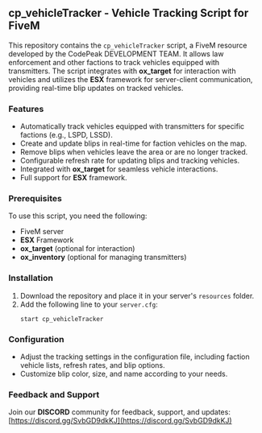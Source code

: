 ## cp_vehicleTracker - Vehicle Tracking Script for FiveM

This repository contains the `cp_vehicleTracker` script, a FiveM resource developed by the CodePeak DEVELOPMENT TEAM. It allows law enforcement and other factions to track vehicles equipped with transmitters. The script integrates with **ox_target** for interaction with vehicles and utilizes the **ESX** framework for server-client communication, providing real-time blip updates on tracked vehicles.

### Features
- Automatically track vehicles equipped with transmitters for specific factions (e.g., LSPD, LSSD).
- Create and update blips in real-time for faction vehicles on the map.
- Remove blips when vehicles leave the area or are no longer tracked.
- Configurable refresh rate for updating blips and tracking vehicles.
- Integrated with **ox_target** for seamless vehicle interactions.
- Full support for **ESX** framework.

### Prerequisites
To use this script, you need the following:

- FiveM server
- **ESX** Framework
- **ox_target** (optional for interaction)
- **ox_inventory** (optional for managing transmitters)

### Installation
1. Download the repository and place it in your server's `resources` folder.
2. Add the following line to your `server.cfg`:
   ```
   start cp_vehicleTracker
   ```

### Configuration
- Adjust the tracking settings in the configuration file, including faction vehicle lists, refresh rates, and blip options.
- Customize blip color, size, and name according to your needs.

### Feedback and Support
Join our **DISCORD** community for feedback, support, and updates: [https://discord.gg/SvbGD9dkKJ](https://discord.gg/SvbGD9dkKJ)
